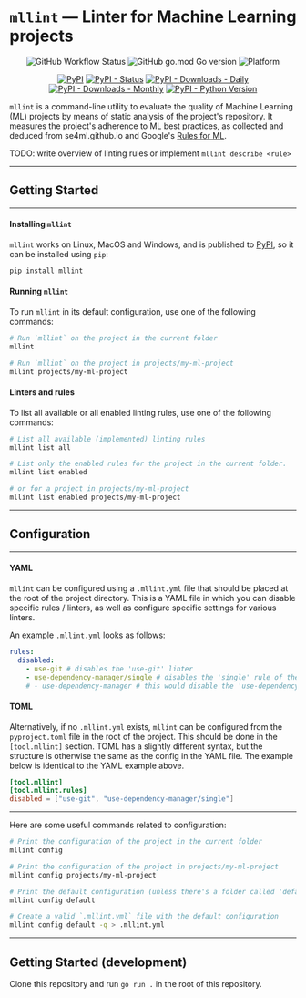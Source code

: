 # `mllint` — Linter for Machine Learning projects

<p align="center">
  <img alt="GitHub Workflow Status" src="https://img.shields.io/github/workflow/status/bvobart/mllint/Build%20mllint%20and%20upload%20to%20PyPI">
  <img alt="GitHub go.mod Go version" src="https://img.shields.io/github/go-mod/go-version/bvobart/mllint">
  <img alt="Platform" src="https://img.shields.io/badge/platform-Linux%20%7C%20MacOS%20%7C%20Windows-informational">
</p>
<p align="center">
  <a href="https://pypi.org/project/mllint/"><img alt="PyPI" src="https://img.shields.io/pypi/v/mllint"></a>
  <a href="https://pypi.org/project/mllint/"><img alt="PyPI - Status" src="https://img.shields.io/pypi/status/mllint"></a>
  <a href="https://pypi.org/project/mllint/"><img alt="PyPI - Downloads - Daily" src="https://img.shields.io/pypi/dd/mllint"></a>
  <a href="https://pypi.org/project/mllint/"><img alt="PyPI - Downloads - Monthly" src="https://img.shields.io/pypi/dm/mllint"></a>
  <a href="https://pypi.org/project/mllint/"><img alt="PyPI - Python Version" src="https://img.shields.io/pypi/pyversions/mllint"></a>
</p>

`mllint` is a command-line utility to evaluate the quality of Machine Learning (ML) projects by means of static analysis of the project's repository. It measures the project's adherence to ML best practices, as collected and deduced from se4ml.github.io and Google's [Rules for ML](https://developers.google.com/machine-learning/guides/rules-of-ml).

TODO: write overview of linting rules or implement `mllint describe <rule>`

---

## Getting Started

---

#### Installing `mllint`

`mllint` works on Linux, MacOS and Windows, and is published to [PyPI](https://pypi.org/project/mllint/), so it can be installed using `pip`:
```sh
pip install mllint
```

#### Running `mllint`

To run `mllint` in its default configuration, use one of the following commands:
```sh
# Run `mllint` on the project in the current folder
mllint

# Run `mllint` on the project in projects/my-ml-project
mllint projects/my-ml-project
```

#### Linters and rules

To list all available or all enabled linting rules, use one of the following commands:
```sh
# List all available (implemented) linting rules
mllint list all

# List only the enabled rules for the project in the current folder.
mllint list enabled

# or for a project in projects/my-ml-project
mllint list enabled projects/my-ml-project
```

---

## Configuration

---

#### YAML

`mllint` can be configured using a `.mllint.yml` file that should be placed at the root of the project directory. This is a YAML file in which you can disable specific rules / linters, as well as configure specific settings for various linters.

An example `.mllint.yml` looks as follows:

```yaml
rules:
  disabled:
    - use-git # disables the 'use-git' linter
    - use-dependency-manager/single # disables the 'single' rule of the 'use-dependency-manager' linter.
    # - use-dependency-manager # this would disable the 'use-dependency-manager' linter and all of its rules entirely.
```

#### TOML

Alternatively, if no `.mllint.yml` exists, `mllint` can be configured from the `pyproject.toml` file in the root of the project. This should be done in the `[tool.mllint]` section. TOML has a slightly different syntax, but the structure is otherwise the same as the config in the YAML file. The example below is identical to the YAML example above.

```toml
[tool.mllint]
[tool.mllint.rules]
disabled = ["use-git", "use-dependency-manager/single"]
```

---

Here are some useful commands related to configuration:
```sh
# Print the configuration of the project in the current folder
mllint config

# Print the configuration of the project in projects/my-ml-project
mllint config projects/my-ml-project

# Print the default configuration (unless there's a folder called 'default' in the current dir)
mllint config default

# Create a valid `.mllint.yml` file with the default configuration
mllint config default -q > .mllint.yml
```

---

## Getting Started (development)

Clone this repository and run `go run .` in the root of this repository.
